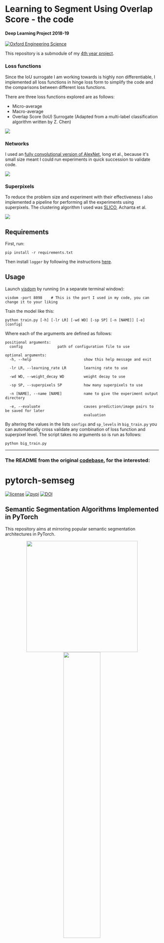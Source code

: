 # Learning to Segment Using Overlap Score - the code
#### Deep Learning Project 2018-19
[![Oxford Engineering Science](https://www.eng.ox.ac.uk/images/logo.svg)](https://www.eng.ox.ac.uk/)

This repository is a submodule of my [4th year project](https://github.com/HMellor/4YP).

### Loss functions
Since the IoU surrogate I am working towards is highly non differentiable, I implemented all loss functions in hinge loss form to simplify the code and the comparisons between different loss functions.

There are three loss functions explored are as follows:
  - Micro-average
  - Macro-average
  - Overlap Score (IoU) Surrogate (Adapted from a multi-label classification algorithm written by Z. Chen)
  
![](https://www.pyimagesearch.com/wp-content/uploads/2016/09/iou_equation.png)

### Networks
I used an [fully convolutional version of AlexNet](https://people.eecs.berkeley.edu/~jonlong/long_shelhamer_fcn.pdf), long et al., because it's small size meant I could run experiments in quick succession to validate code.

![](http://meetshah1995.github.io/images/blog/ss/fcn.png)

### Superpixels
To reduce the problem size and experiment with their effectiveness I also implemented a pipeline for performing all the experiments using superpixels. The clustering algorithm I used was [SLICO](https://ivrl.epfl.ch/research-2/research-current/research-superpixels/#SLICO), Achanta et al. 

![](https://ivrl.epfl.ch/wp-content/uploads/2018/08/156079_SLICO.jpg)

## Requirements

First, run:
```
pip install -r requirements.txt
```
Then install `logger` by following the instructions [here](https://github.com/oval-group/logger).

## Usage
Launch [visdom](https://github.com/facebookresearch/visdom#launch) by running (in a separate terminal window):
```
visdom -port 8098    # This is the port I used in my code, you can change it to your liking
```
Train the model like this:
```
python train.py [-h] [-lr LR] [-wd WD] [-sp SP] [-n [NAME]] [-e] [config]
```
Where each of the arguments are defined as follows:
```
positional arguments:
  config                path of configuration file to use

optional arguments:
  -h, --help                        show this help message and exit
  
  -lr LR, --learning_rate LR        learning rate to use
  
  -wd WD, --weight_decay WD         weight decay to use
  
  -sp SP, --superpixels SP          how many superpixels to use
  
  -n [NAME], --name [NAME]          name to give the experiment output directory
                                    
  -e, --evaluate                    causes prediction/image pairs to be saved for later
                                    evaluation
```
By altering the values in the lists `configs` and `sp_levels` in `big_train.py` you can automatically cross validate any combination of loss function and superpixel level. The script takes no arguments so is run as follows:
```
python big_train.py
```
_______
### The README from the original [codebase](https://github.com/meetshah1995/pytorch-semseg), for the interested:

# pytorch-semseg

[![license](https://img.shields.io/github/license/mashape/apistatus.svg)](https://github.com/meetshah1995/pytorch-semseg/blob/master/LICENSE)
[![pypi](https://img.shields.io/pypi/v/pytorch_semseg.svg)](https://pypi.python.org/pypi/pytorch-semseg/0.1.2)
[![DOI](https://zenodo.org/badge/DOI/10.5281/zenodo.1185075.svg)](https://doi.org/10.5281/zenodo.1185075)



## Semantic Segmentation Algorithms Implemented in PyTorch

This repository aims at mirroring popular semantic segmentation architectures in PyTorch.


<p align="center">
<a href="https://www.youtube.com/watch?v=iXh9aCK3ubs" target="_blank"><img src="https://i.imgur.com/agvJOPF.gif" width="364"/></a>
<img src="https://meetshah1995.github.io/images/blog/ss/ptsemseg.png" width="49%"/>
</p>


### Networks implemented

* [PSPNet](https://arxiv.org/abs/1612.01105) - With support for loading pretrained models w/o caffe dependency
* [ICNet](https://arxiv.org/pdf/1704.08545.pdf) - With optional batchnorm and pretrained models
* [FRRN](https://arxiv.org/abs/1611.08323) - Model A and B
* [FCN](https://arxiv.org/abs/1411.4038) - All 1 (FCN32s), 2 (FCN16s) and 3 (FCN8s) stream variants
* [U-Net](https://arxiv.org/abs/1505.04597) - With optional deconvolution and batchnorm
* [Link-Net](https://codeac29.github.io/projects/linknet/) - With multiple resnet backends
* [Segnet](https://arxiv.org/abs/1511.00561) - With Unpooling using Maxpool indices


#### Upcoming

* [E-Net](https://arxiv.org/abs/1606.02147)
* [RefineNet](https://arxiv.org/abs/1611.06612)

### DataLoaders implemented

* [CamVid](http://mi.eng.cam.ac.uk/research/projects/VideoRec/CamVid/)
* [Pascal VOC](http://host.robots.ox.ac.uk/pascal/VOC/voc2012/segexamples/index.html)
* [ADE20K](http://groups.csail.mit.edu/vision/datasets/ADE20K/)
* [MIT Scene Parsing Benchmark](http://data.csail.mit.edu/places/ADEchallenge/ADEChallengeData2016.zip)
* [Cityscapes](https://www.cityscapes-dataset.com/)
* [NYUDv2](http://cs.nyu.edu/~silberman/datasets/nyu_depth_v2.html)
* [Sun-RGBD](http://rgbd.cs.princeton.edu/)


### Requirements

* pytorch >=0.4.0
* torchvision ==0.2.0
* visdom >=1.0.1 (for loss and results visualization)
* scipy
* tqdm

#### One-line installation

`pip install -r requirements.txt`

### Data

* Download data for desired dataset(s) from list of URLs [here](https://meetshah1995.github.io/semantic-segmentation/deep-learning/pytorch/visdom/2017/06/01/semantic-segmentation-over-the-years.html#sec_datasets).
* Extract the zip / tar and modify the path appropriately in `dataset_config.json`


### Usage

Launch [visdom](https://github.com/facebookresearch/visdom#launch) by running (in a separate terminal window)

```
python -m visdom.server
```

**To train the model :**

```
python train.py [-h] [--config [CONFIG]]

--config                Configuration file to use
```

**To validate the model :**

```
usage: validate.py [-h] [--config [CONFIG]] [--model_path [MODEL_PATH]]
                       [--eval_flip] [--measure_time]

  --config              Config file to be used
  --model_path          Path to the saved model
  --eval_flip           Enable evaluation with flipped image | True by default
  --measure_time        Enable evaluation with time (fps) measurement | True
                        by default
```

**To test the model w.r.t. a dataset on custom images(s):**

```
python test.py [-h] [--model_path [MODEL_PATH]] [--dataset [DATASET]]
               [--dcrf [DCRF]] [--img_path [IMG_PATH]] [--out_path [OUT_PATH]]

  --model_path          Path to the saved model
  --dataset             Dataset to use ['pascal, camvid, ade20k etc']
  --dcrf                Enable DenseCRF based post-processing
  --img_path            Path of the input image
  --out_path            Path of the output segmap
```


**If you find this code useful in your research, please consider citing:**

```
@article{mshahsemseg,
    Author = {Meet P Shah},
    Title = {Semantic Segmentation Architectures Implemented in PyTorch.},
    Journal = {https://github.com/meetshah1995/pytorch-semseg},
    Year = {2017}
}
```
